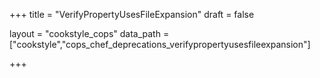 +++
title = "VerifyPropertyUsesFileExpansion"
draft = false

layout = "cookstyle_cops"
data_path = ["cookstyle","cops_chef_deprecations_verifypropertyusesfileexpansion"]

+++

<!-- The content of this page is automatically generated from the
cops_chef_deprecations_verifypropertyusesfileexpansion.yml file in github.com/chef/cookstyle/blob/master/docs-chef-io/data/cookstyle/. -->
